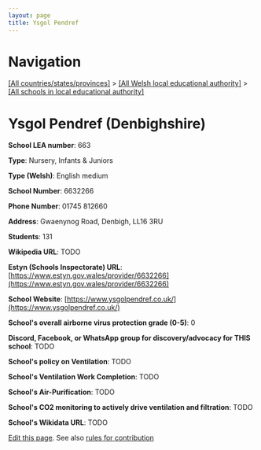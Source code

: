 ```yaml
---
layout: page
title: Ysgol Pendref
---
```

# Navigation

[[All countries/states/provinces]](../../..) > [[All Welsh local educational authority]](../..) > [[All schools in local educational authority]](..)

# Ysgol Pendref (Denbighshire)

**School LEA number**: 663

**Type**: Nursery, Infants & Juniors

**Type (Welsh)**: English medium

**School Number**: 6632266

**Phone Number**: 01745 812660

**Address**: Gwaenynog Road, Denbigh, LL16 3RU

**Students**: 131

**Wikipedia URL**: TODO

**Estyn (Schools Inspectorate) URL**: [https://www.estyn.gov.wales/provider/6632266](https://www.estyn.gov.wales/provider/6632266)

**School Website**: [https://www.ysgolpendref.co.uk/](https://www.ysgolpendref.co.uk/)

**School's overall airborne virus protection grade (0-5)**: 0

**Discord, Facebook, or WhatsApp group for discovery/advocacy for THIS school**: TODO

**School's policy on Ventilation**: TODO

**School's Ventilation Work Completion**: TODO

**School's Air-Purification**: TODO

**School's CO2 monitoring to actively drive ventilation and filtration**: TODO

**School's Wikidata URL**: TODO




[Edit this page](https://github.com/ventilate-schools/Wales/edit/prif/./Denbighshire/Ysgol_Pendref.md). See also [rules for contribution](../../../contribution-rules/)